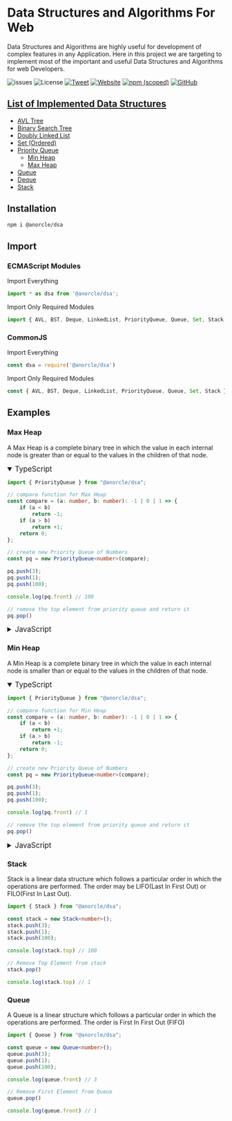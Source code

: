 # Data Structures and Algorithms For Web

Data Structures and Algorithms are highly useful for development
of complex features in any Application. Here in this project we
are targeting to implement most of the important and useful Data
Structures and Algorithms for web Developers.

![issues](https://img.shields.io/github/issues/anorcle/dsa)
![License](https://img.shields.io/github/license/anorcle/dsa)
[![Tweet](https://img.shields.io/twitter/url?style=social&url=https%3A%2F%2Fgithub.com%2Fanorcle%2Fdsa)](https://twitter.com/intent/tweet?text=Data+Structures+and+Algorithms+for+Web+😉:&url=https%3A%2F%2Fgithub.com%2Fanorcle%2Fdsa)
[![Website](https://img.shields.io/website?url=https%3A%2F%2Fanorcle.github.io%2Fdsa%2F)](https://anorcle.github.io/dsa/)
[![npm (scoped)](https://img.shields.io/npm/v/@anorcle/dsa)](https://www.npmjs.com/package/@anorcle/dsa)
[![GitHub](https://img.shields.io/github/stars/anorcle/dsa?style=social)](https://github.com/anorcle/dsa/)

## [List of Implemented Data Structures](https://anorcle.github.io/dsa/modules.html)
- [AVL Tree](https://anorcle.github.io/dsa/classes/AVL.html)
- [Binary Search Tree](https://anorcle.github.io/dsa/classes/BST.html)
- [Doubly Linked List](https://anorcle.github.io/dsa/classes/LinkedList.html)
- [Set (Ordered)](https://anorcle.github.io/dsa/classes/Set.html)
- [Priority Queue](https://anorcle.github.io/dsa/classes/PriorityQueue.html)
  - [Min Heap](#min-heap)
  - [Max Heap](#max-heap)
- [Queue](https://anorcle.github.io/dsa/classes/Queue.html)
- [Deque](https://anorcle.github.io/dsa/classes/Deque.html)
- [Stack](https://anorcle.github.io/dsa/classes/Stack.html)

## Installation
```bash
npm i @anorcle/dsa
```

## Import

### ECMAScript Modules
Import Everything
```typescript
import * as dsa from '@anorcle/dsa';
```

Import Only Required Modules
```typescript
import { AVL, BST, Deque, LinkedList, PriorityQueue, Queue, Set, Stack } from '@anorcle/dsa';
```

### CommonJS
Import Everything
```typescript
const dsa = require('@anorcle/dsa')
```

Import Only Required Modules
```typescript
const { AVL, BST, Deque, LinkedList, PriorityQueue, Queue, Set, Stack } = require('@anorcle/dsa')
```


## Examples

### Max Heap
A Max Heap is a complete binary tree in which the value in each internal node is greater than or equal to the values in the children of that node.

<details open>
<summary style="font-size: 1.2em">TypeScript</summary>

```ts
import { PriorityQueue } from "@anorcle/dsa";

// compare function for Max Heap
const compare = (a: number, b: number): -1 | 0 | 1 => {
    if (a < b)
        return -1;
    if (a > b)
        return +1;
    return 0;
};

// create new Priority Queue of Numbers
const pq = new PriorityQueue<number>(compare);

pq.push(3);
pq.push(1);
pq.push(100);

console.log(pq.front) // 100

// remove the top element from priority queue and return it
pq.pop()
```
</details>


<details>
<summary style="font-size: 1.2em">JavaScript</summary>

```js
import { PriorityQueue } from "@anorcle/dsa";

// compare function for Max Heap
const compare = (a, b) => {
    if (a < b)
        return -1;
    if (a > b)
        return +1;
    return 0;
};

// create new Priority Queue of Numbers
const pq = new PriorityQueue(compare);
pq.push(3);
pq.push(1);
pq.push(100);
console.log(pq.front); // 100

// remove the top element from priority queue and return it
pq.pop();
```
</details>

### Min Heap
A Min Heap is a complete binary tree in which the value in each internal node is smaller than or equal to the values in the children of that node.

<details open>
<summary style="font-size: 1.2em">TypeScript</summary>

```ts
import { PriorityQueue } from "@anorcle/dsa";

// compare function for Min Heap
const compare = (a: number, b: number): -1 | 0 | 1 => {
    if (a < b)
        return +1;
    if (a > b)
        return -1;
    return 0;
};

// create new Priority Queue of Numbers
const pq = new PriorityQueue<number>(compare);

pq.push(3);
pq.push(1);
pq.push(100);

console.log(pq.front) // 1

// remove the top element from priority queue and return it
pq.pop()
```
</details>

<details>
<summary style="font-size: 1.2em">JavaScript</summary>

```js
import { PriorityQueue } from "@anorcle/dsa";

// compare function for Min Heap
const compare = (a, b) => {
    if (a < b)
        return +1;
    if (a > b)
        return -1;
    return 0;
};

// create new Priority Queue of Numbers
const pq = new PriorityQueue(compare);
pq.push(3);
pq.push(1);
pq.push(100);
console.log(pq.front); // 1

// remove the top element from priority queue and return it
pq.pop();
```
</details>

### Stack
Stack is a linear data structure which follows a particular order in which the operations are performed. The order may be LIFO(Last In First Out) or FILO(First In Last Out).
```ts
import { Stack } from "@anorcle/dsa";

const stack = new Stack<number>();
stack.push(3);
stack.push(1);
stack.push(100);

console.log(stack.top) // 100

// Remove Top Element from stack
stack.pop()

console.log(stack.top) // 1
```

### Queue
A Queue is a linear structure which follows a particular order in which the operations are performed. The order is First In First Out (FIFO)
```ts
import { Queue } from "@anorcle/dsa";

const queue = new Queue<number>();
queue.push(3);
queue.push(1);
queue.push(100);

console.log(queue.front) // 3

// Remove First Element from Queue
queue.pop()

console.log(queue.front) // 1
```
